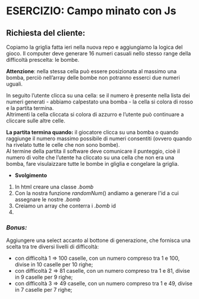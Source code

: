 ESERCIZIO: Campo minato con Js
===
## Richiesta del cliente:
Copiamo la griglia fatta ieri nella nuova repo e aggiungiamo la logica del gioco.
Il computer deve generare 16 numeri casuali nello stesso range della difficoltà prescelta: le bombe. <br> 

**Attenzione**: nella stessa cella può essere posizionata al massimo una bomba, perciò nell’array delle bombe non potranno esserci due numeri uguali. <br>

In seguito l’utente clicca su una cella: se il numero è presente nella lista dei numeri generati - abbiamo calpestato una bomba - la cella si colora di rosso e la partita termina.<br> Altrimenti la cella cliccata si colora di azzurro e l’utente può continuare a cliccare sulle altre celle. <br>

**La partita termina quando:** il giocatore clicca su una bomba o quando raggiunge il numero massimo possibile di numeri consentiti (ovvero quando ha rivelato tutte le celle che non sono bombe).<br>
Al termine della partita il software deve comunicare il punteggio, cioè il numero di volte che l’utente ha cliccato su una cella che non era una bomba, fare visulaizzare tutte le bombe in gliglia e congelare la griglia.

- **Svolgimento**
1. In html creare una classe *.bomb*
2. Con la nostra funzione *randomNum*() andiamo a generare l'id a cui assegnare le nostre *.bomb*
3. Creiamo un array che conterra i *.bomb* id
4. 



### ***Bonus:***
Aggiungere una select accanto al bottone di generazione, che fornisca una scelta tra tre diversi livelli di difficoltà:
- con difficoltà 1 => 100 caselle, con un numero compreso tra 1 e 100, divise in 10 caselle per 10 righe;
- con difficoltà 2 => 81 caselle, con un numero compreso tra 1 e 81, divise in 9 caselle per 9 righe;
- con difficoltà 3 => 49 caselle, con un numero compreso tra 1 e 49, divise in 7 caselle per 7 righe;